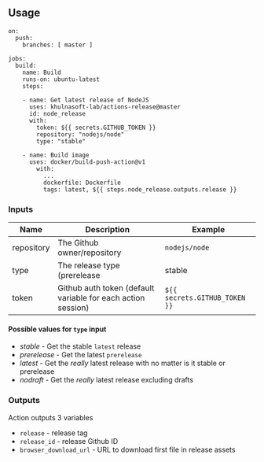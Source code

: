 ## Usage

```
on:
  push:
    branches: [ master ]

jobs:
  build:
    name: Build
    runs-on: ubuntu-latest
    steps:

    - name: Get latest release of NodeJS
      uses: khulnasoft-lab/actions-release@master
      id: node_release
      with:
        token: ${{ secrets.GITHUB_TOKEN }}
        repository: "nodejs/node"
        type: "stable"

    - name: Build image
      uses: docker/build-push-action@v1
        with:
          ...
          dockerfile: Dockerfile
          tags: latest, ${{ steps.node_release.outputs.release }}
```

### Inputs

Name | Description | Example
--- | --- | ---
repository | The Github owner/repository | `nodejs/node`
type | The release type (prerelease | stable | latest | nodraft) | `stable`
token | Github auth token (default variable for each action session) | `${{ secrets.GITHUB_TOKEN }}`

#### Possible values for `type` input
* *stable* - Get the stable `latest` release
* *prerelease* - Get the latest `prerelease`
* *latest* - Get the *really* latest release with no matter is it stable or prerelease
* *nodraft* - Get the *really* latest release excluding drafts

### Outputs
Action outputs 3 variables
- `release` - release tag
- `release_id` - release Github ID
- `browser_download_url` - URL to download first file in release assets
